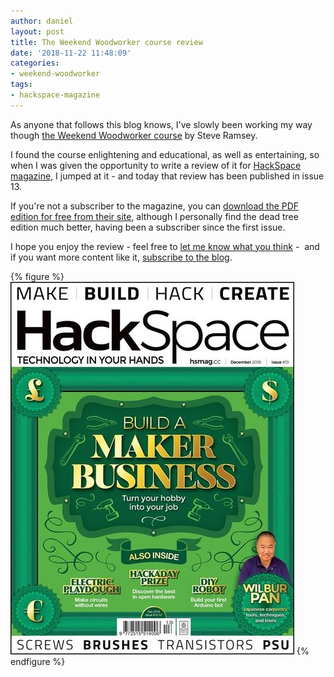 ```yaml
---
author: daniel
layout: post
title: The Weekend Woodworker course review
date: '2018-11-22 11:48:09'
categories:
- weekend-woodworker
tags:
- hackspace-magazine
---
```


As anyone that follows this blog knows, I've slowly been working my way though [the Weekend Woodworker course](/category/weekend-woodworker/) by Steve Ramsey.

I found the course enlightening and educational, as well as entertaining, so when I was given the opportunity to write a review of it for [HackSpace magazine](https://hackspace.raspberrypi.org/), I jumped at it - and today that review has been published in issue 13.

If you're not a subscriber to the magazine, you can [download the PDF edition for free from their site](https://hackspace.raspberrypi.org/issues/13), although I personally find the dead tree edition much better, having been a subscriber since the first issue.

I hope you enjoy the review - feel free to [let me know what you think](https://twitter.com/limeblast) - &nbsp;and if you want more content like it, [subscribe to the blog](https://feedly.com/i/subscription/feed/https://maker.limeblast.co.uk/rss/).

{% figure %}
  ![](/assets/img/2018/11/HS_13_Cover_Web.jpg) 
{% endfigure %}
